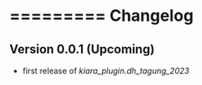 =========
Changelog
=========

## Version 0.0.1 (Upcoming)

- first release of *kiara_plugin.dh_tagung_2023*
